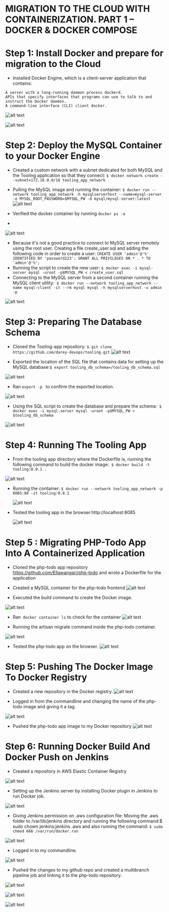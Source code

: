 # MIGRATION TO THE СLOUD WITH CONTAINERIZATION. PART 1 – DOCKER &AMP; DOCKER COMPOSE



# Step 1: Install Docker and prepare for migration to the Cloud
- Installed Docker Engine, which is a client-server application that contains:
```
A server with a long-running daemon process dockerd.
APIs that specify interfaces that programs can use to talk to and instruct the Docker daemon.
A command-line interface (CLI) client docker.
```
![alt text](https://github.com/Ellawangari/DevOps-Advanced-Projects/blob/main/Imgs/prj20/1.PNG)

![alt text](https://github.com/Ellawangari/DevOps-Advanced-Projects/blob/main/Imgs/prj20/2.PNG)

# Step 2: Deploy the MySQL Container to your Docker Engine
- Created a custom network with a subnet dedicated for both MySQL and the Tooling application so that they connect: `$ docker network create --subnet=172.18.0.0/16 tooling_app_network`
- Pulling the MySQL image and running the container: `$ docker run --network tooling_app_network -h mysqlserverhost --name=mysql-server -e MYSQL_ROOT_PASSWORD=$MYSQL_PW -d mysql/mysql-server:latest`
 ![alt text](https://github.com/Ellawangari/DevOps-Advanced-Projects/blob/main/Imgs/prj20/3.PNG)

- Verified the docker container by running `docker ps -a`
- 
 ![alt text](https://github.com/Ellawangari/DevOps-Advanced-Projects/blob/main/Imgs/prj20/4.PNG)
 
 
- Because it's not a good practice to connect to MySQL server remotely using the root user. Creating a file create_user.sql and adding the following code in order to create a user: `CREATE USER 'admin'@'%' IDENTIFIED BY 'password123'; GRANT ALL PRIVILEGES ON * . * TO 'admin'@'%';`
- Running the script to create the new user: `$ docker exec -i mysql-server mysql -uroot -p$MYSQL_PW < create_user.sql`
- Connecting to the MySQL server from a second container running the MySQL client utility:` $ docker run --network tooling_app_network --name mysql-client -it --rm mysql mysql -h mysqlserverhost -u admin -p`


 ![alt text](https://github.com/Ellawangari/DevOps-Advanced-Projects/blob/main/Imgs/prj20/5.PNG)
 
 
# Step 3: Preparing The Database Schema
- Cloned the Tooling-app repository: `$ git clone https://github.com/darey-devops/tooling.git`
 ![alt text](https://github.com/Ellawangari/DevOps-Advanced-Projects/blob/main/Imgs/prj20/6.PNG)
 
- Exported the location of the SQL file that contains data for setting up the MySQL database:`$ export tooling_db_schema=/tooling_db_schema.sql`

 ![alt text](https://github.com/Ellawangari/DevOps-Advanced-Projects/blob/main/Imgs/prj20/7.PNG)
 
 - Ran `export -p ` to confirm the exported location.
 
  ![alt text](https://github.com/Ellawangari/DevOps-Advanced-Projects/blob/main/Imgs/prj20/8.PNG)
 
 
- Using the SQL script to create the database and prepare the schema:` $ docker exec -i mysql-server mysql -uroot -p$MYSQL_PW < $tooling_db_schema`

 ![alt text](https://github.com/Ellawangari/DevOps-Advanced-Projects/blob/main/Imgs/prj20/9.PNG)
 
# Step 4: Running The Tooling App
- From the tooling app directory where the Dockerfile is, running the following command to build the docker image:` $ docker build -t tooling:0.0.1 .`

 ![alt text](https://github.com/Ellawangari/DevOps-Advanced-Projects/blob/main/Imgs/prj20/10.PNG)

- Running the container: `$ docker run --network tooling_app_network -p 8085:80 -it tooling:0.0.1`

  ![alt text](https://github.com/Ellawangari/DevOps-Advanced-Projects/blob/main/Imgs/prj20/11.PNG)

- Tested the tooling app in the browser:http://localhost:8085

   ![alt text](https://github.com/Ellawangari/DevOps-Advanced-Projects/blob/main/Imgs/prj20/12.PNG)

# Step 5 : Migrating PHP-Todo App Into A Containerized Application
- Cloned the php-todo app repository https://github.com/Ellawangari/php-todo and wrote a Dockerfile for the application

- Created a MySQL container for the php-todo frontend
 ![alt text](https://github.com/Ellawangari/DevOps-Advanced-Projects/blob/main/Imgs/prj20/13.PNG)
 
- Executed the build command to create the Docker image.

![alt text](https://github.com/Ellawangari/DevOps-Advanced-Projects/blob/main/Imgs/prj20/13p1.PNG)

- Ran` docker container ls` to check for the container
 ![alt text](https://github.com/Ellawangari/DevOps-Advanced-Projects/blob/main/Imgs/prj20/13p2.PNG)


- Running the artisan migrate command inside the php-todo container.

![alt text](https://github.com/Ellawangari/DevOps-Advanced-Projects/blob/main/Imgs/prj20/13p3.PNG)


- Tested the php-todo app on the browser.
![alt text](https://github.com/Ellawangari/DevOps-Advanced-Projects/blob/main/Imgs/prj20/13p4.PNG)


# Step 5: Pushing The Docker Image To Docker Registry
 - Created a new repository in the Docker registry.
 ![alt text](https://github.com/Ellawangari/DevOps-Advanced-Projects/blob/main/Imgs/prj20/docker1.PNG)


- Logged in from the commandline and changing the name of the php-todo image and giving it a tag.

![alt text](https://github.com/Ellawangari/DevOps-Advanced-Projects/blob/main/Imgs/prj20/docker2.PNG)

 - Pushed the php-todo app image to my Docker repository
 ![alt text](https://github.com/Ellawangari/DevOps-Advanced-Projects/blob/main/Imgs/prj20/docker3.PNG)
 
 
# Step 6: Running Docker Build And Docker Push on Jenkins
- Created a repository in AWS Elastic Container Registry

 ![alt text](https://github.com/Ellawangari/DevOps-Advanced-Projects/blob/main/Imgs/prj20/14.PNG)
 

- Setting up the Jenkins server by installing Docker plugin in Jenkins to run Docker job.

![alt text](https://github.com/Ellawangari/DevOps-Advanced-Projects/blob/main/Imgs/prj20/15.PNG)

- Giving Jenkins permission on .aws configuration file: Moving the .aws folder to /var/lib/jenkins directory and running the following command:$ sudo chown jenkins:jenkins .aws and also running the command: `$ sudo chmod 666 /var/run/docker.run`

![alt text](https://github.com/Ellawangari/DevOps-Advanced-Projects/blob/main/Imgs/prj20/16.PNG)

- Logged in to my commandline.

![alt text](https://github.com/Ellawangari/DevOps-Advanced-Projects/blob/main/Imgs/prj20/17.PNG)


- Pushed the changes to my github repo and created a multibranch pipeline job and linking it to the php-todo repository.

![alt text](https://github.com/Ellawangari/DevOps-Advanced-Projects/blob/main/Imgs/prj20/18.PNG)

![alt text](https://github.com/Ellawangari/DevOps-Advanced-Projects/blob/main/Imgs/prj20/19.PNG)

![alt text](https://github.com/Ellawangari/DevOps-Advanced-Projects/blob/main/Imgs/prj20/20.PNG)






 

